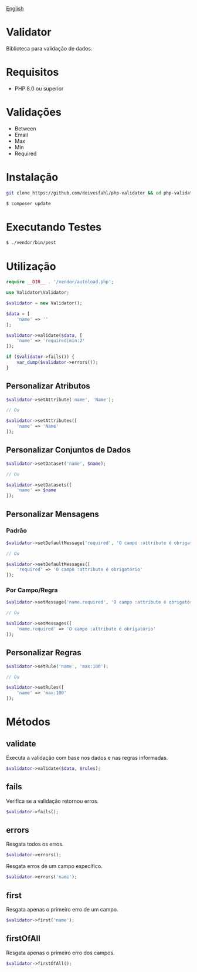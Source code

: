 [English](README_EN.md)

# Validator

Biblioteca para validação de dados.

# Requisitos

-   PHP 8.0 ou superior

# Validações

-   Between
-   Email
-   Max
-   Min
-   Required

# Instalação

```bash
git clone https://github.com/deivesfahl/php-validator && cd php-validator

$ composer update
```

# Executando Testes

```bash
$ ./vendor/bin/pest
```

# Utilização

```php
require __DIR__ . '/vendor/autoload.php';

use Validator\Validator;

$validator = new Validator();

$data = [
    'name' => ''
];

$validator->validate($data, [
    'name' => 'required|min:2'
]);

if ($validator->fails()) {
    var_dump($validator->errors());
}
```

## Personalizar Atributos

```php
$validator->setAttribute('name', 'Name');

// Ou

$validator->setAttributes([
    'name' => 'Name'
]);
```

## Personalizar Conjuntos de Dados

```php
$validator->setDataset('name', $name);

// Ou

$validator->setDatasets([
    'name' => $name
]);
```

## Personalizar Mensagens

### Padrão

```php
$validator->setDefaultMessage('required', 'O campo :attribute é obrigatório');

// Ou

$validator->setDefaultMessages([
    'required' => 'O campo :attribute é obrigatório'
]);
```

### Por Campo/Regra

```php
$validator->setMessage('name.required', 'O campo :attribute é obrigatório');

// Ou

$validator->setMessages([
    'name.required' => 'O campo :attribute é obrigatório'
]);
```

## Personalizar Regras

```php
$validator->setRule('name', 'max:100');

// Ou

$validator->setRules([
    'name' => 'max:100'
]);
```

# Métodos

## validate

Executa a validação com base nos dados e nas regras informadas.

```php
$validator->validate($data, $rules);
```

## fails

Verifica se a validação retornou erros.

```php
$validator->fails();
```

## errors

Resgata todos os erros.

```php
$validator->errors();
```

Resgata erros de um campo específico.

```php
$validator->errors('name');
```

## first

Resgata apenas o primeiro erro de um campo.

```php
$validator->first('name');
```

## firstOfAll

Resgata apenas o primeiro erro dos campos.

```php
$validator->firstOfAll();
```
